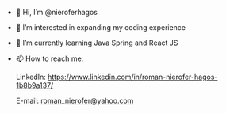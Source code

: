 - 👋 Hi, I’m @nieroferhagos
- 👀 I’m interested in expanding my coding experience
- 🌱 I’m currently learning Java Spring and React JS
- 📫 How to reach me: 

  LinkedIn: https://www.linkedin.com/in/roman-nierofer-hagos-1b8b9a137/ 
  
  E-mail: roman_nierofer@yahoo.com

<!---
nieroferhagos/nieroferhagos is a ✨ special ✨ repository because its `README.md` (this file) appears on your GitHub profile.
You can click the Preview link to take a look at your changes.
--->
